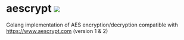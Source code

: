# aescrypt <img src="https://travis-ci.org/andreacioni/aescrypt.svg?branch=master">
Golang implementation of AES encryption/decryption compatible with https://www.aescrypt.com (version 1 & 2)
